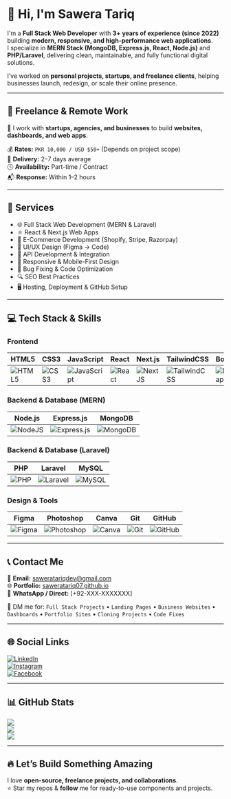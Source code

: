# 👋 Hi, I'm Sawera Tariq

I'm a **Full Stack Web Developer** with **3+ years of experience (since 2022)** building **modern, responsive, and high-performance web applications**.  
I specialize in **MERN Stack (MongoDB, Express.js, React, Node.js)** and **PHP/Laravel**, delivering clean, maintainable, and fully functional digital solutions.

I’ve worked on **personal projects, startups, and freelance clients**, helping businesses launch, redesign, or scale their online presence.

---

## 💼 Freelance & Remote Work

🎯 I work with **startups, agencies, and businesses** to build **websites, dashboards, and web apps**.  

💰 **Rates:** `PKR 10,000 / USD $50+` (Depends on project scope)  
📅 **Delivery:** 2–7 days average  
🕓 **Availability:** Part-time / Contract  
📬 **Response:** Within 1–2 hours

---

## 🚀 Services

- 🌐 Full Stack Web Development (MERN & Laravel)  
- ⚛️ React & Next.js Web Apps  
- 🛒 E-Commerce Development (Shopify, Stripe, Razorpay)  
- 🎨 UI/UX Design (Figma → Code)  
- 🔌 API Development & Integration  
- 📱 Responsive & Mobile-First Design  
- 🧪 Bug Fixing & Code Optimization  
- 🔍 SEO Best Practices  
- 🖥️ Hosting, Deployment & GitHub Setup  

---

## 💻 Tech Stack & Skills

### **Frontend**
| HTML5 | CSS3 | JavaScript | React | Next.js | TailwindCSS | Bootstrap |
|-------|------|------------|-------|---------|-------------|-----------|
| ![HTML5](https://img.shields.io/badge/html5-%23E34F26.svg?style=flat-square&logo=html5&logoColor=white) | ![CSS3](https://img.shields.io/badge/css3-%231572B6.svg?style=flat-square&logo=css3&logoColor=white) | ![JavaScript](https://img.shields.io/badge/javascript-%23323330.svg?style=flat-square&logo=javascript&logoColor=%23F7DF1E) | ![React](https://img.shields.io/badge/react-%2320232a.svg?style=flat-square&logo=react&logoColor=%2361DAFB) | ![Next JS](https://img.shields.io/badge/Next-black?style=flat-square&logo=next.js&logoColor=white) | ![TailwindCSS](https://img.shields.io/badge/tailwindcss-%2338B2AC.svg?style=flat-square&logo=tailwind-css&logoColor=white) | ![Bootstrap](https://img.shields.io/badge/bootstrap-%238511FA.svg?style=flat-square&logo=bootstrap&logoColor=white) |

### **Backend & Database (MERN)**
| Node.js | Express.js | MongoDB |
|---------|------------|---------|
| ![NodeJS](https://img.shields.io/badge/node.js-6DA55F?style=flat-square&logo=node.js&logoColor=white) | ![Express.js](https://img.shields.io/badge/express.js-%23404d59.svg?style=flat-square&logo=express&logoColor=%2361DAFB) | ![MongoDB](https://img.shields.io/badge/MongoDB-%234ea94b.svg?style=flat-square&logo=mongodb&logoColor=white) |

### **Backend & Database (Laravel)**
| PHP | Laravel | MySQL |
|-----|---------|-------|
| ![PHP](https://img.shields.io/badge/php-%23777BB4.svg?style=flat-square&logo=php&logoColor=white) | ![Laravel](https://img.shields.io/badge/laravel-%23FF2D20.svg?style=flat-square&logo=laravel&logoColor=white) | ![MySQL](https://img.shields.io/badge/mysql-4479A1.svg?style=flat-square&logo=mysql&logoColor=white) |

### **Design & Tools**
| Figma | Photoshop | Canva | Git | GitHub |
|-------|-----------|-------|-----|--------|
| ![Figma](https://img.shields.io/badge/figma-%23F24E1E.svg?style=flat-square&logo=figma&logoColor=white) | ![Photoshop](https://img.shields.io/badge/adobe%20photoshop-%2331A8FF.svg?style=flat-square&logo=adobe%20photoshop&logoColor=white) | ![Canva](https://img.shields.io/badge/Canva-%2300C4CC.svg?style=flat-square&logo=Canva&logoColor=white) | ![Git](https://img.shields.io/badge/git-%23F05032.svg?style=flat-square&logo=git&logoColor=white) | ![GitHub](https://img.shields.io/badge/github-%23121011.svg?style=flat-square&logo=github&logoColor=white) |

---

## 📞 Contact Me

📩 **Email:** [saweratariqdev@gmail.com](mailto:saweratariqdev@gmail.com)  
🌐 **Portfolio:** [saweratariq07.github.io](https://saweratariq07.github.io)  
📲 **WhatsApp / Direct:** [+92-XXX-XXXXXXX]  

💬 DM me for: `Full Stack Projects` • `Landing Pages` • `Business Websites` • `Dashboards` • `Portfolio Sites` • `Cloning Projects` • `Code Fixes`

---

## 🌐 Social Links

[![LinkedIn](https://img.shields.io/badge/LinkedIn-%230077B5.svg?logo=linkedin&logoColor=white)](https://linkedin.com/in/saweratariq07)  
[![Instagram](https://img.shields.io/badge/Instagram-%23E4405F.svg?logo=Instagram&logoColor=white)](https://instagram.com/saweratariq07)  
[![Facebook](https://img.shields.io/badge/Facebook-%231877F2.svg?logo=Facebook&logoColor=white)](https://facebook.com/saweratariq07)  

---

## 📊 GitHub Stats

![](https://github-readme-stats.vercel.app/api?username=saweratariq07&theme=tokyonight&show_icons=true)  
![](https://github-readme-streak-stats.herokuapp.com/?user=saweratariq07&theme=tokyonight)  
![](https://github-readme-stats.vercel.app/api/top-langs/?username=saweratariq07&theme=tokyonight&layout=compact)

---

## 🔥 Let’s Build Something Amazing

I love **open-source, freelance projects, and collaborations**.  
⭐ Star my repos & **follow** me for ready-to-use components and projects.
